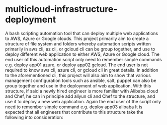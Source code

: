 # multicloud-infrastructure-deployment
A bash scripting automation tool that can deploy multiple web applications to AWS, Azure or Google clouds.
This project primarily aim to create a structure of file system and folders whereby automation scripts written primarily in aws cli, az cli, or gcloud cli can be group together, and use to deploy different web application to either AWS, Azure or Google cloud. The end user of this automation script only need to remember simple commands e.g. deploy app01 azure, or deploy app02 gcloud. The end user is not required to know aws cli, azure cli, or gcloud cli in great details.
In addition to the aforementioned cli, this project will also aim to show that various management configuration tools such as ansible, salt, puppet can also be group together and use in the deployment of web application.
With this structure, if said a newly hired engineer is more familiar with Alibaba cloud and Chef, he can in principle add aliyun cli and Chef to the structure, and use it to deploy a new web application. Again the end user of the script only need to remember simple command e.g. deploy app03 alibaba
It is expected that all engineers that contribute to this structure take the following into consideration:
